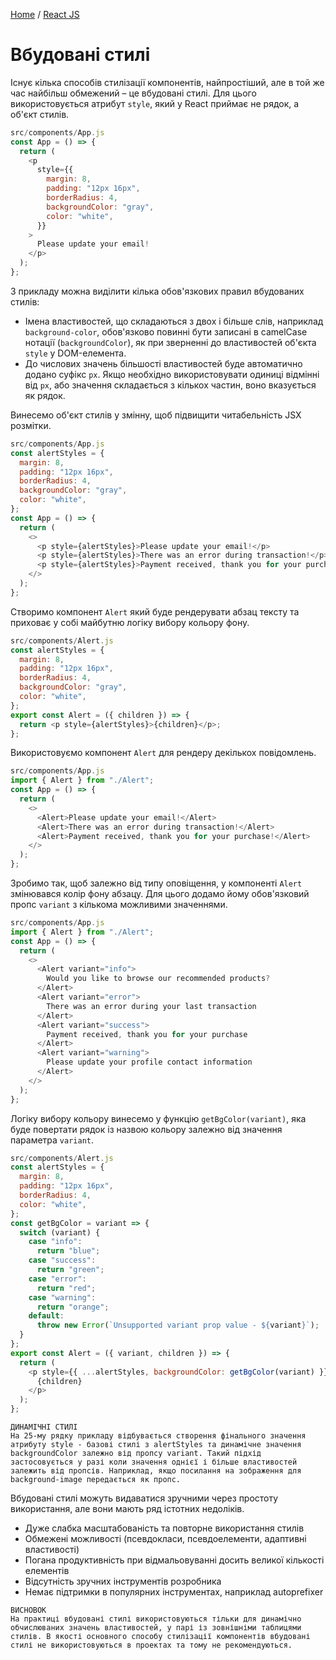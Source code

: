 [Home](../README.md) / [React JS](./README_REACT.md)

# Вбудовані стилі

Існує кілька способів стилізації компонентів, найпростіший, але в той же час найбільш обмежений – це вбудовані стилі. Для цього використовується атрибут `style`, який у React приймає не рядок, а об'єкт стилів.

```JavaScript
src/components/App.js
const App = () => {
  return (
    <p
      style={{
        margin: 8,
        padding: "12px 16px",
        borderRadius: 4,
        backgroundColor: "gray",
        color: "white",
      }}
    >
      Please update your email!
    </p>
  );
};
```

З прикладу можна виділити кілька обов'язкових правил вбудованих стилів:

* Імена властивостей, що складаються з двох і більше слів, наприклад `background-color`, обов'язково повинні бути записані в camelCase нотації (`backgroundColor`), як при зверненні до властивостей об'єкта `style` у DOM-елемента.
* До числових значень більшості властивостей буде автоматично додано суфікс `px`. Якщо необхідно використовувати одиниці відмінні від `px`, або значення складається з кількох частин, воно вказується як рядок.

Винесемо об'єкт стилів у змінну, щоб підвищити читабельність JSX розмітки.

```JavaScript
src/components/App.js
const alertStyles = {
  margin: 8,
  padding: "12px 16px",
  borderRadius: 4,
  backgroundColor: "gray",
  color: "white",
};
const App = () => {
  return (
    <>
      <p style={alertStyles}>Please update your email!</p>
      <p style={alertStyles}>There was an error during transaction!</p>
      <p style={alertStyles}>Payment received, thank you for your purchase!</p>
    </>
  );
};
```

Створимо компонент `Alert` який буде рендерувати абзац тексту та приховає у собі майбутню логіку вибору кольору фону.

```JavaScript
src/components/Alert.js
const alertStyles = {
  margin: 8,
  padding: "12px 16px",
  borderRadius: 4,
  backgroundColor: "gray",
  color: "white",
};
export const Alert = ({ children }) => {
  return <p style={alertStyles}>{children}</p>;
};
```
Використовуємо компонент `Alert` для рендеру декількох повідомлень.

```JavaScript
src/components/App.js
import { Alert } from "./Alert";
const App = () => {
  return (
    <>
      <Alert>Please update your email!</Alert>
      <Alert>There was an error during transaction!</Alert>
      <Alert>Payment received, thank you for your purchase!</Alert>
    </>
  );
};
```

Зробимо так, щоб залежно від типу оповіщення, у компоненті `Alert` змінювався колір фону абзацу. Для цього додамо йому обов'язковий пропс `variant` з кількома можливими значеннями.

```JavaScript
src/components/App.js
import { Alert } from "./Alert";
const App = () => {
  return (
    <>
      <Alert variant="info">
        Would you like to browse our recommended products?
      </Alert>
      <Alert variant="error">
        There was an error during your last transaction
      </Alert>
      <Alert variant="success">
        Payment received, thank you for your purchase
      </Alert>
      <Alert variant="warning">
        Please update your profile contact information
      </Alert>
    </>
  );
};
```

Логіку вибору кольору винесемо у функцію `getBgColor(variant)`, яка буде повертати рядок із назвою кольору залежно від значення параметра `variant`.

```JavaScript
src/components/Alert.js
const alertStyles = {
  margin: 8,
  padding: "12px 16px",
  borderRadius: 4,
  color: "white",
};
const getBgColor = variant => {
  switch (variant) {
    case "info":
      return "blue";
    case "success":
      return "green";
    case "error":
      return "red";
    case "warning":
      return "orange";
    default:
      throw new Error(`Unsupported variant prop value - ${variant}`);
  }
};
export const Alert = ({ variant, children }) => {
  return (
    <p style={{ ...alertStyles, backgroundColor: getBgColor(variant) }}>
      {children}
    </p>
  );
};
```

```
ДИНАМІЧНІ СТИЛІ
На 25-му рядку прикладу відбувається створення фінального значення атрибуту style - базові стилі з alertStyles та динамічне значення backgroundColor залежно від пропсу variant. Такий підхід застосовується у разі коли значення однієї і більше властивостей залежить від пропсів. Наприклад, якщо посилання на зображення для background-image передається як пропс.
```

Вбудовані стилі можуть видаватися зручними через простоту використання, але вони мають ряд істотних недоліків.

* Дуже слабка масштабованість та повторне використання стилів
* Обмежені можливості (псевдокласи, псевдоелементи, адаптивні властивості)
* Погана продуктивність при відмальовуванні досить великої кількості елементів
* Відсутність зручних інструментів розробника
* Немає підтримки в популярних інструментах, наприклад autoprefixer

```
ВИСНОВОК
На практиці вбудовані стилі використовуються тільки для динамічно обчислюваних значень властивостей, у парі із зовнішніми таблицями стилів. В якості основного способу стилізації компонентів вбудовані стилі не використовуються в проектах та тому не рекомендуються.
```